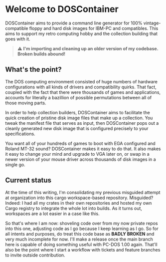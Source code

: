 # Welcome to DOSContainer

DOSContainer aims to provide a command line generator for 100% vintage-compatible
floppy and hard disk images for IBM-PC and compatibles. This aims to support my
retro computing hobby and the collection building that goes with it.

> :warning: **I'm importing and cleaning up an older version of my codebase. Broken builds abound!**

## What's the point?

The DOS computing environment consisted of huge numbers of hardware configurations
with all kinds of drivers and compatibility quirks. That fact, coupled with the fact
that there were thousands of games and applications, accounts for literally a bazillion
of possible permutations between all of those moving parts.

In order to help collection builders, DOSContainer aims to facilitate the quick creation
of pristine disk image files that make up a collection. You tweak the manifest file that
serves as input, then DOSContainer pops out a cleanly generated new disk image that is
configured precisely to your specifications.

You want all of your hundreds of games to boot with EGA configured and Roland MT-32 sound?
DOSContainer makes it easy to do that. It also makes it easy to change your mind and
upgrade to VGA later on, or swap in a newer version of your mouse driver across thousands
of disk images in a single go.

## Current status

At the time of this writing, I'm consolidating my previous misguided attempt at organization
into this cargo workspace-based repository. Misguided? Indeed: I had all my crates in their
own repositories and hosted my own Cargo registry to integrate the whole lot into builds. As
it turns out, workspaces are a lot easier in a case like this.

So that's where I am now: shoveling code over from my now private repos into this one,
adjusting code as I go because I keep learning as I go. So for all intents and purposes, do
treat this code base as **BADLY BROKEN** and very much incomplete for now. I'll make a release
once the main branch here is capable of doing something useful with PC-DOS 1.00 again. That'll
also be the point where I start a workflow with tickets and feature branches to invite 
outside contribution.